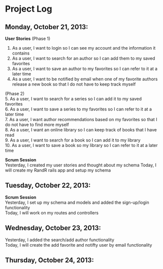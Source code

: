 # Project Log
## Monday, October 21, 2013:
**User Stories**
(Phase 1)   
1. As a user, I want to login so I can see my account and the information it contains   
2. As a user, I want to search for an author so I can add them to my saved favorites   
3. As a user, I want to save an author to my favorites so I can refer to it at a later time   
4. As a user, I want to be notified by email when one of my favorite authors release a new book so that I do not have to keep track myself   

(Phase 2)   
5. As a user, I want to search for a series so I can add it to my saved favorites   
6. As a user, I want to save a series to my favorites so I can refer to it at a later time   
7. As a user, I want author recommendations based on my favorites so that I do not have to find more myself   
8. As a user, I want an online library so I can keep track of books that I have read   
9. As a user, I want to search for a book so I can add it to my library   
10. As a user, I want to save a book so my library so I can refer to it at a later time   

**Scrum Session**   
Yesterday, I created my user stories and thought about my schema
Today, I will create my RandR rails app and setup my schema

## Tuesday, October 22, 2013:
**Scrum Session**   
Yesterday, I set up my schema and models and added the sign-up/login functionality   
Today, I will work on my routes and controllers   

## Wednesday, October 23, 2013:
Yesterday, I added the search/add author functionality   
Today, I will create the add favorite and notifty user by email functionality   

## Thursday, October 24, 2013: